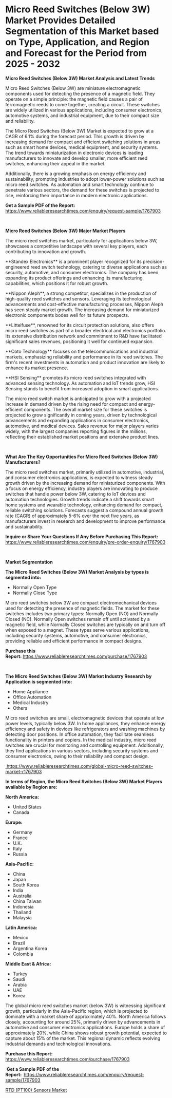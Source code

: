 <p><h1>Micro Reed Switches (Below 3W) Market Provides Detailed Segmentation of this Market based on Type, Application, and Region and Forecast for the Period from 2025 - 2032</h1></p><p><strong>Micro Reed Switches (Below 3W) Market Analysis and Latest Trends</strong></p>
<p><p>Micro Reed Switches (Below 3W) are miniature electromagnetic components used for detecting the presence of a magnetic field. They operate on a simple principle: the magnetic field causes a pair of ferromagnetic reeds to come together, creating a circuit. These switches are widely utilized in various applications, including consumer electronics, automotive systems, and industrial equipment, due to their compact size and reliability.</p><p>The Micro Reed Switches (Below 3W) Market is expected to grow at a CAGR of 6.1% during the forecast period. This growth is driven by increasing demand for compact and efficient switching solutions in areas such as smart home devices, medical equipment, and security systems. The trend towards miniaturization in electronic devices is leading manufacturers to innovate and develop smaller, more efficient reed switches, enhancing their appeal in the market. </p><p>Additionally, there is a growing emphasis on energy efficiency and sustainability, prompting industries to adopt lower-power solutions such as micro reed switches. As automation and smart technology continue to penetrate various sectors, the demand for these switches is projected to rise, reinforcing their importance in modern electronic applications.</p></p>
<p><strong>Get a Sample PDF of the Report:&nbsp;</strong> <a href="https://www.reliableresearchtimes.com/enquiry/request-sample/1767903?utm_campaign=2277&utm_medium=2&utm_source=Github&utm_content=ia&utm_term=13022025&utm_id=micro-reed-switches-below-3w">https://www.reliableresearchtimes.com/enquiry/request-sample/1767903</a></p>
<p>&nbsp;</p>
<p><strong>Micro Reed Switches (Below 3W) Major Market Players</strong></p>
<p><p>The micro reed switches market, particularly for applications below 3W, showcases a competitive landscape with several key players, each contributing to innovation and growth.</p><p>**Standex Electronics** is a prominent player recognized for its precision-engineered reed switch technology, catering to diverse applications such as security, automotive, and consumer electronics. The company has been expanding its product offerings and enhancing its manufacturing capabilities, which positions it for robust growth.</p><p>**Nippon Aleph**, a strong competitor, specializes in the production of high-quality reed switches and sensors. Leveraging its technological advancements and cost-effective manufacturing processes, Nippon Aleph has seen steady market growth. The increasing demand for miniaturized electronic components bodes well for its future prospects.</p><p>**Littelfuse**, renowned for its circuit protection solutions, also offers micro reed switches as part of a broader electrical and electronics portfolio. Its extensive distribution network and commitment to R&D have facilitated significant sales revenues, positioning it well for continued expansion.</p><p>**Coto Technology** focuses on the telecommunications and industrial markets, emphasizing reliability and performance in its reed switches. The firm's recent investments in automation and product innovation are likely to enhance its market presence.</p><p>**HSI Sensing** promotes its micro reed switches integrated with advanced sensing technology. As automation and IoT trends grow, HSI Sensing stands to benefit from increased adoption in smart applications.</p><p>The micro reed switch market is anticipated to grow with a projected increase in demand driven by the rising need for compact and energy-efficient components. The overall market size for these switches is projected to grow significantly in coming years, driven by technological advancements and expanding applications in consumer electronics, automotive, and medical devices. Sales revenue for major players varies widely, with the largest companies reporting figures in the millions, reflecting their established market positions and extensive product lines.</p></p>
<p>&nbsp;</p>
<p><strong>What Are The Key Opportunities For Micro Reed Switches (Below 3W) Manufacturers?</strong></p>
<p><p>The micro reed switches market, primarily utilized in automotive, industrial, and consumer electronics applications, is expected to witness steady growth driven by the increasing demand for miniaturized components. With a focus on energy efficiency, industry players are innovating to produce switches that handle power below 3W, catering to IoT devices and automation technologies. Growth trends indicate a shift towards smart home systems and wearable technology, enhancing demand for compact, reliable switching solutions. Forecasts suggest a compound annual growth rate (CAGR) of approximately 5-6% over the next five years, as manufacturers invest in research and development to improve performance and sustainability.</p></p>
<p><strong>Inquire or Share Your Questions If Any Before Purchasing This Report:</strong> <a href="https://www.reliableresearchtimes.com/enquiry/pre-order-enquiry/1767903?utm_campaign=2277&utm_medium=2&utm_source=Github&utm_content=ia&utm_term=13022025&utm_id=micro-reed-switches-below-3w">https://www.reliableresearchtimes.com/enquiry/pre-order-enquiry/1767903</a></p>
<p>&nbsp;</p>
<p><strong>Market Segmentation</strong></p>
<p><strong>The Micro Reed Switches (Below 3W) Market Analysis by types is segmented into:</strong></p>
<p><ul><li>Normally Open Type</li><li>Normally Close Type</li></ul></p>
<p><p>Micro reed switches below 3W are compact electromechanical devices used for detecting the presence of magnetic fields. The market for these switches includes two primary types: Normally Open (NO) and Normally Closed (NC). Normally Open switches remain off until activated by a magnetic field, while Normally Closed switches are typically on and turn off when exposed to a magnet. These types serve various applications, including security systems, automotive, and consumer electronics, providing reliable and efficient performance in compact designs.</p></p>
<p><strong>Purchase this Report:&nbsp;</strong><a href="https://www.reliableresearchtimes.com/purchase/1767903?utm_campaign=2277&utm_medium=2&utm_source=Github&utm_content=ia&utm_term=13022025&utm_id=micro-reed-switches-below-3w">https://www.reliableresearchtimes.com/purchase/1767903</a></p>
<p>&nbsp;</p>
<p><strong>The Micro Reed Switches (Below 3W) Market Industry Research by Application is segmented into:</strong></p>
<p><ul><li>Home Appliance</li><li>Office Automation</li><li>Medical Industry</li><li>Others</li></ul></p>
<p><p>Micro reed switches are small, electromagnetic devices that operate at low power levels, typically below 3W. In home appliances, they enhance energy efficiency and safety in devices like refrigerators and washing machines by detecting door positions. In office automation, they facilitate seamless functionality in printers and copiers. In the medical industry, micro reed switches are crucial for monitoring and controlling equipment. Additionally, they find applications in various sectors, including security systems and consumer electronics, owing to their reliability and compact design.</p></p>
<p><a href="https://www.reliableresearchtimes.com/global-micro-reed-switches-market-r1767903?utm_campaign=2277&utm_medium=2&utm_source=Github&utm_content=ia&utm_term=13022025&utm_id=micro-reed-switches-below-3w">&nbsp;https://www.reliableresearchtimes.com/global-micro-reed-switches-market-r1767903</a></p>
<p><strong>In terms of Region, the Micro Reed Switches (Below 3W) Market Players available by Region are:</strong></p>
<p>
    <p> <strong> North America: </strong>
        <ul>
            <li>United States</li>
            <li>Canada</li>
        </ul>
        </p> 
    <p> <strong> Europe: </strong>
        <ul>
            <li>Germany</li>
            <li>France</li>
            <li>U.K.</li>
            <li>Italy</li>
            <li>Russia</li>
        </ul>
        </p> 
    <p> <strong> Asia-Pacific: </strong>
        <ul>
            <li>China</li>
            <li>Japan</li>
            <li>South Korea</li>
            <li>India</li>
            <li>Australia</li>
            <li>China Taiwan</li>
            <li>Indonesia</li>
            <li>Thailand</li>
            <li>Malaysia</li>
        </ul>
        </p> 
    <p> <strong> Latin America: </strong>
        <ul>
            <li>Mexico</li>
            <li>Brazil</li>
            <li>Argentina Korea</li>
            <li>Colombia</li>
        </ul>
        </p> 
    <p> <strong> Middle East & Africa: </strong>
        <ul>
            <li>Turkey</li>
            <li>Saudi</li>
            <li>Arabia</li>
            <li>UAE</li>
            <li>Korea</li>
        </ul>
    </p>
    </p>
<p><p>The global micro reed switches market (below 3W) is witnessing significant growth, particularly in the Asia-Pacific region, which is projected to dominate with a market share of approximately 40%. North America follows closely, accounting for around 25%, primarily driven by advancements in automotive and consumer electronics applications. Europe holds a share of approximately 20%, while China shows robust growth potential, expected to capture about 15% of the market. This regional dynamic reflects evolving industrial demands and technological innovations.</p></p>
<p><strong>Purchase this Report: </strong><a href="https://www.reliableresearchtimes.com/purchase/1767903?utm_campaign=2277&utm_medium=2&utm_source=Github&utm_content=ia&utm_term=13022025&utm_id=micro-reed-switches-below-3w">https://www.reliableresearchtimes.com/purchase/1767903</a></p>
<p>&nbsp;<strong>Get a Sample PDF of the Report:&nbsp;&nbsp;</strong><a href="https://www.reliableresearchtimes.com/enquiry/request-sample/1767903?utm_campaign=2277&utm_medium=2&utm_source=Github&utm_content=ia&utm_term=13022025&utm_id=micro-reed-switches-below-3w">https://www.reliableresearchtimes.com/enquiry/request-sample/1767903</a></p>
<p><strong></strong></p>
<p><p><a href="https://github.com/ParvinKhatun77/Market-Research-Report-List-1/blob/main/rtd-pt100-sensors-market.md?utm_campaign=2277&utm_medium=2&utm_source=Github&utm_content=ia&utm_term=13022025&utm_id=micro-reed-switches-below-3w">RTD (PT100) Sensors Market</a></p></p>